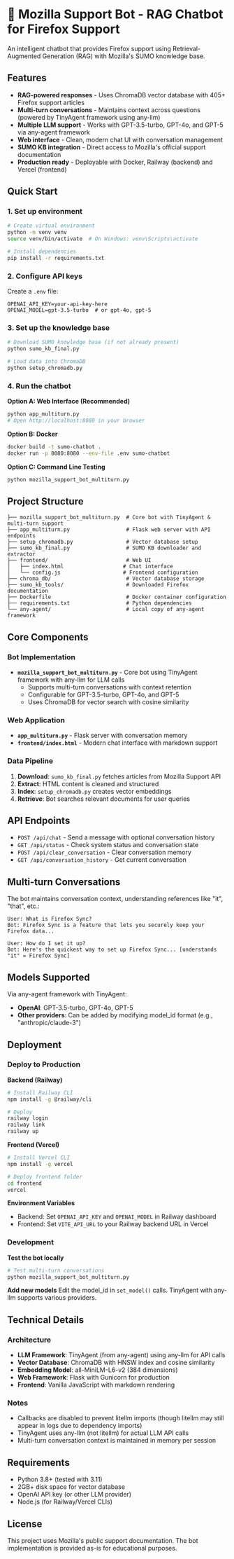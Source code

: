# 🦊 Mozilla Support Bot - RAG Chatbot for Firefox Support

An intelligent chatbot that provides Firefox support using Retrieval-Augmented Generation (RAG) with Mozilla's SUMO knowledge base.

## Features

- **RAG-powered responses** - Uses ChromaDB vector database with 405+ Firefox support articles
- **Multi-turn conversations** - Maintains context across questions (powered by TinyAgent framework using any-llm)
- **Multiple LLM support** - Works with GPT-3.5-turbo, GPT-4o, and GPT-5 via any-agent framework
- **Web interface** - Clean, modern chat UI with conversation management
- **SUMO KB integration** - Direct access to Mozilla's official support documentation
- **Production ready** - Deployable with Docker, Railway (backend) and Vercel (frontend)

## Quick Start

### 1. Set up environment

```bash
# Create virtual environment
python -m venv venv
source venv/bin/activate  # On Windows: venv\Scripts\activate

# Install dependencies
pip install -r requirements.txt
```

### 2. Configure API keys

Create a `.env` file:
```
OPENAI_API_KEY=your-api-key-here
OPENAI_MODEL=gpt-3.5-turbo  # or gpt-4o, gpt-5
```

### 3. Set up the knowledge base

```bash
# Download SUMO knowledge base (if not already present)
python sumo_kb_final.py

# Load data into ChromaDB
python setup_chromadb.py
```

### 4. Run the chatbot

**Option A: Web Interface (Recommended)**
```bash
python app_multiturn.py
# Open http://localhost:8080 in your browser
```

**Option B: Docker**
```bash
docker build -t sumo-chatbot .
docker run -p 8080:8080 --env-file .env sumo-chatbot
```

**Option C: Command Line Testing**
```bash
python mozilla_support_bot_multiturn.py
```

## Project Structure

```
├── mozilla_support_bot_multiturn.py  # Core bot with TinyAgent & multi-turn support
├── app_multiturn.py                  # Flask web server with API endpoints
├── setup_chromadb.py                 # Vector database setup
├── sumo_kb_final.py                  # SUMO KB downloader and extractor
├── frontend/                         # Web UI
│   ├── index.html                   # Chat interface
│   └── config.js                    # Frontend configuration
├── chroma_db/                        # Vector database storage
├── sumo_kb_tools/                    # Downloaded Firefox documentation
├── Dockerfile                        # Docker container configuration
├── requirements.txt                  # Python dependencies
└── any-agent/                        # Local copy of any-agent framework
```

## Core Components

### Bot Implementation

- **`mozilla_support_bot_multiturn.py`** - Core bot using TinyAgent framework with any-llm for LLM calls
  - Supports multi-turn conversations with context retention
  - Configurable for GPT-3.5-turbo, GPT-4o, and GPT-5
  - Uses ChromaDB for vector search with cosine similarity

### Web Application

- **`app_multiturn.py`** - Flask server with conversation memory
- **`frontend/index.html`** - Modern chat interface with markdown support

### Data Pipeline

1. **Download**: `sumo_kb_final.py` fetches articles from Mozilla Support API
2. **Extract**: HTML content is cleaned and structured
3. **Index**: `setup_chromadb.py` creates vector embeddings
4. **Retrieve**: Bot searches relevant documents for user queries

## API Endpoints

- `POST /api/chat` - Send a message with optional conversation history
- `GET /api/status` - Check system status and conversation state
- `POST /api/clear_conversation` - Clear conversation memory
- `GET /api/conversation_history` - Get current conversation

## Multi-turn Conversations

The bot maintains conversation context, understanding references like "it", "that", etc.:

```
User: What is Firefox Sync?
Bot: Firefox Sync is a feature that lets you securely keep your Firefox data...

User: How do I set it up?  
Bot: Here's the quickest way to set up Firefox Sync... [understands "it" = Firefox Sync]
```

## Models Supported

Via any-agent framework with TinyAgent:
- **OpenAI**: GPT-3.5-turbo, GPT-4o, GPT-5
- **Other providers**: Can be added by modifying model_id format (e.g., "anthropic/claude-3")

## Deployment

### Deploy to Production

**Backend (Railway)**
```bash
# Install Railway CLI
npm install -g @railway/cli

# Deploy
railway login
railway link
railway up
```

**Frontend (Vercel)**
```bash
# Install Vercel CLI
npm install -g vercel

# Deploy frontend folder
cd frontend
vercel
```

**Environment Variables**
- Backend: Set `OPENAI_API_KEY` and `OPENAI_MODEL` in Railway dashboard
- Frontend: Set `VITE_API_URL` to your Railway backend URL in Vercel

### Development

**Test the bot locally**
```bash
# Test multi-turn conversations
python mozilla_support_bot_multiturn.py
```

**Add new models**
Edit the model_id in `set_model()` calls. TinyAgent with any-llm supports various providers.

## Technical Details

### Architecture
- **LLM Framework**: TinyAgent (from any-agent) using any-llm for API calls
- **Vector Database**: ChromaDB with HNSW index and cosine similarity
- **Embedding Model**: all-MiniLM-L6-v2 (384 dimensions)
- **Web Framework**: Flask with Gunicorn for production
- **Frontend**: Vanilla JavaScript with markdown rendering

### Notes
- Callbacks are disabled to prevent litellm imports (though litellm may still appear in logs due to dependency imports)
- TinyAgent uses any-llm (not litellm) for actual LLM API calls
- Multi-turn conversation context is maintained in memory per session

## Requirements

- Python 3.8+ (tested with 3.11)
- 2GB+ disk space for vector database
- OpenAI API key (or other LLM provider)
- Node.js (for Railway/Vercel CLIs)

## License

This project uses Mozilla's public support documentation. The bot implementation is provided as-is for educational purposes.
